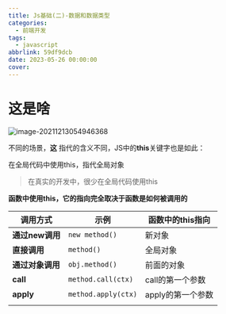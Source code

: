 ```yaml
---
title: Js基础(二)-数据和数据类型
categories:
  - 前端开发
tags:
  - javascript
abbrlink: 59df9dcb
date: 2023-05-26 00:00:00
cover:
---
```


# 这是啥

<img src="./assets/Js基础(五)-this/20211213054951.png" alt="image-20211213054946368"  />

不同的场景，**这** 指代的含义不同，JS中的**this**关键字也是如此：

在全局代码中使用this，指代全局对象

> 在真实的开发中，很少在全局代码使用this

**函数中使用this，它的指向完全取决于函数是如何被调用的**


  | 调用方式         | 示例                | 函数中的this指向  |
  | ---------------- | ------------------- | ----------------- |
  | **通过new调用**  | `new method()`      | 新对象            |
  | **直接调用**     | `method()`          | 全局对象          |
  | **通过对象调用** | `obj.method()`      | 前面的对象        |
  | **call**         | `method.call(ctx)`  | call的第一个参数  |
  | **apply**        | `method.apply(ctx)` | apply的第一个参数 |
  |                  |                     |                   |

  


 